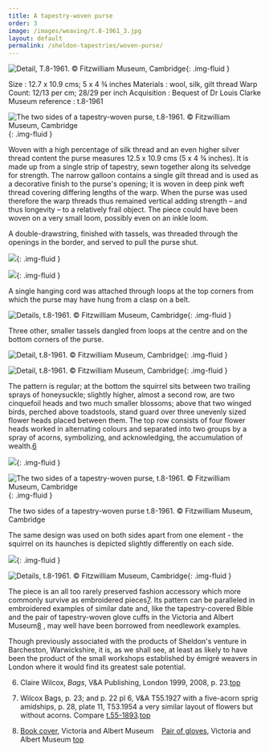 ```yaml
---
title: A tapestry-woven purse
order: 3
image: /images/weaving/t.8-1961_3.jpg
layout: default
permalink: /sheldon-tapestries/woven-purse/
---
```


![Detail, T.8-1961. © Fitzwilliam Museum, Cambridge](/images/weaving/t.8-1961_3.jpg){: .img-fluid }

Size : 12.7 x 10.9 cms; 5 x 4 ¾ inches
Materials : wool, silk, gilt thread
Warp Count: 12/13 per cm; 28/29 per inch
Acquisition : Bequest of Dr Louis Clarke
Museum reference : t.8-1961

![The two sides of a tapestry-woven purse, t.8-1961. © Fitzwilliam Museum, Cambridge](/images/weaving/t.8-1961_10.jpg){: .img-fluid }

Woven with a high percentage of silk thread and an even higher silver thread content the purse measures 12.5 x 10.9 cms (5 x 4 ¾ inches). It is made up from a single strip of tapestry, sewn together along its selvedge for strength. The narrow galloon contains a single gilt thread and is used as a decorative finish to the purse's opening; it is woven in deep pink weft thread covering differing lengths of the warp.
When the purse was used therefore the warp threads thus remained vertical adding strength – and thus longevity – to a relatively frail object. The piece could have been woven on a very small loom, possibly even on an inkle loom.

A double-drawstring, finished with tassels, was threaded through the openings in the border, and served to pull the purse shut.

![](/images/weaving/t.8-1961_9.jpg){: .img-fluid }

![](/images/weaving/t.8-1961_5.jpg){: .img-fluid }

A single hanging cord was attached through loops at the top corners from which the purse may have hung from a clasp on a belt.

![Details, t.8-1961. © Fitzwilliam Museum, Cambridge](/images/weaving/t.8-1961_7.jpg){: .img-fluid }

Three other, smaller tassels dangled from loops at the centre and on the bottom corners of the purse.

![Detail, t.8-1961. © Fitzwilliam Museum, Cambridge](/images/weaving/t.8-1961_8.jpg){: .img-fluid }


![Detail, t.8-1961. © Fitzwilliam Museum, Cambridge](/images/weaving/t.8-1961_9.jpg){: .img-fluid }

The pattern is regular; at the bottom the squirrel sits between two trailing sprays of honeysuckle; slightly higher, almost a second row, are two cinquefoil heads and two much smaller blossoms; above that two winged birds, perched above toadstools, stand guard over three unevenly sized flower heads placed between them. The top row consists of four flower heads worked in alternating colours and separated into two groups by a spray of acorns, symbolizing, and acknowledging, the accumulation of wealth.[6](#6)

![](/images/weaving/t.8-1961_1.jpg){: .img-fluid }

![The two sides of a tapestry-woven purse, t.8-1961. © Fitzwilliam Museum, Cambridge](/images/weaving/t.8-1961_2.jpg){: .img-fluid }

The two sides of a tapestry-woven purse
t.8-1961. © Fitzwilliam Museum, Cambridge



The same design was used on both sides apart from one element - the squirrel on its haunches is depicted slightly differently on each side.

![](/images/weaving/t.8-1961_12.jpg){: .img-fluid }

![Details, t.8-1961. © Fitzwilliam Museum, Cambridge](/images/weaving/t.8-1961_15.jpg){: .img-fluid }

The piece is an all too rarely preserved fashion accessory which more commonly survive as embroidered pieces[7](#7). Its pattern can be paralleled in embroidered examples of similar date and, like the tapestry-covered Bible and the pair of tapestry-woven glove cuffs in the Victoria and Albert Museum[8](#8) , may well have been borrowed from needlework examples.

Though previously associated with the products of Sheldon's venture in Barcheston, Warwickshire, it is, as we shall see, at least as likely to have been the product of the small workshops established by émigré weavers in London where it would find its greatest sale potential.

6. Claire Wilcox, _Bags_, V&A Publishing, London 1999, 2008, p. 23.[top](#ref6)

7. Wilcox Bags, p. 23; and p. 22 pl 6, V&A T55.1927 with a five-acorn sprig amidships, p. 28, plate 11, T53.1954 a very similar layout of flowers but without acorns. Compare [t.55-1893](http://collections.vam.ac.uk/item/O158661/purse-unknown/).[top](#ref7)

8. [Book cover](http://collections.vam.ac.uk/item/O78862/book-cover-sheldon-tapestry-workshops/), Victoria and Albert Museum
   [Pair of gloves](http://collections.vam.ac.uk/item/O78748/pair-of-gloves-sheldon-tapestry-workshops/), Victoria and Albert Museum [top](#ref8)
